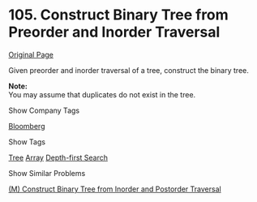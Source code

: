 # 105. Construct Binary Tree from Preorder and Inorder Traversal

[Original Page](https://leetcode.com/problems/construct-binary-tree-from-preorder-and-inorder-traversal/)

Given preorder and inorder traversal of a tree, construct the binary tree.

**Note:**  
You may assume that duplicates do not exist in the tree.

<div>

<div id="company_tags" class="btn btn-xs btn-warning">Show Company Tags</div>

<span class="hidebutton">[Bloomberg](/company/bloomberg/)</span></div>

<div>

<div id="tags" class="btn btn-xs btn-warning">Show Tags</div>

<span class="hidebutton">[Tree](/tag/tree/) [Array](/tag/array/) [Depth-first Search](/tag/depth-first-search/)</span></div>

<div>

<div id="similar" class="btn btn-xs btn-warning">Show Similar Problems</div>

<span class="hidebutton">[(M) Construct Binary Tree from Inorder and Postorder Traversal](/problems/construct-binary-tree-from-inorder-and-postorder-traversal/)</span></div>